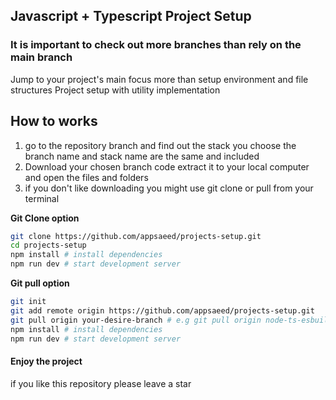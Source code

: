 ## Javascript + Typescript Project Setup
### It is important to check out more branches than rely on the main branch
Jump to your project's main focus more than setup environment and file structures
Project setup with utility implementation 

## How to works
1. go to the repository branch and find out the stack you choose the branch name and stack name are the same and included
2. Download your chosen branch code extract it to your local computer and open the files and folders
3. if you don't like downloading you might use git clone or pull  from your terminal
   
**Git Clone option**
```sh
git clone https://github.com/appsaeed/projects-setup.git
cd projects-setup
npm install # install dependencies
npm run dev # start development server
```

**Git pull option**
```sh
git init
git add remote origin https://github.com/appsaeed/projects-setup.git
git pull origin your-desire-branch # e.g git pull origin node-ts-esbuild
npm install # install dependencies
npm run dev # start development server
```


#### Enjoy the project
if you like this repository please leave a star



